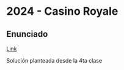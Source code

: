 # 2024 - Casino Royale

## Enunciado
[Link](https://docs.google.com/document/d/1DFcRQqRKeE2yGUqfQD9YVum4GMPS0L3roYL42nTExUw/edit?usp=sharing)


Solución planteada desde la 4ta clase
